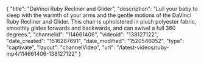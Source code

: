 {
    "title": "DaVinci Ruby Recliner and Glider",
    "description": "Lull your baby to sleep with the warmth of your arms and the gentle motions of the DaVinci Ruby Recliner and Glider. This chair is upholstered in plush polyester fabric, smoothly glides forwards and backwards, and can swivel a full 360 degrees.",
    "channelid": "114661406",
    "videoid": "138127122",
    "date_created": "1516287691",
    "date_modified": "1520546052",
    "type": "captivate",
    "layout": "channelVideo",
    "url": "\/latest-videos\/ruby-mp4\/114661406-138127122"
}